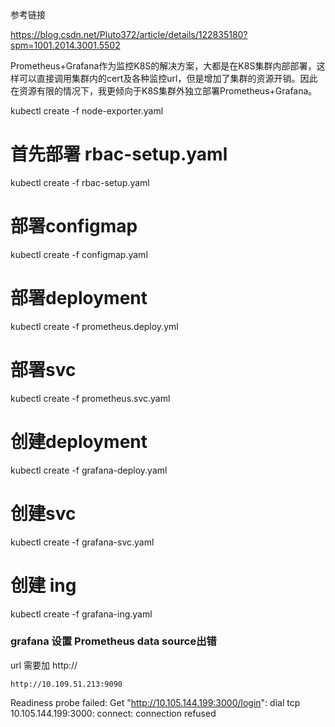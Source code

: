 
参考链接


https://blog.csdn.net/Pluto372/article/details/122835180?spm=1001.2014.3001.5502


Prometheus+Grafana作为监控K8S的解决方案，大都是在K8S集群内部部署，这样可以直接调用集群内的cert及各种监控url，但是增加了集群的资源开销。因此在资源有限的情况下，我更倾向于K8S集群外独立部署Prometheus+Grafana。


kubectl create -f node-exporter.yaml


# 首先部署 rbac-setup.yaml
kubectl create -f rbac-setup.yaml
# 部署configmap
kubectl create -f configmap.yaml
# 部署deployment
kubectl create -f prometheus.deploy.yml
# 部署svc
kubectl create -f prometheus.svc.yaml


# 创建deployment
kubectl create -f grafana-deploy.yaml
# 创建svc
kubectl create -f grafana-svc.yaml
# 创建 ing
kubectl create -f grafana-ing.yaml


### grafana 设置 Prometheus data source出错

url 需要加 http://

```
http://10.109.51.213:9090

```

Readiness probe failed: Get "http://10.105.144.199:3000/login": dial tcp 10.105.144.199:3000: connect: connection refused
